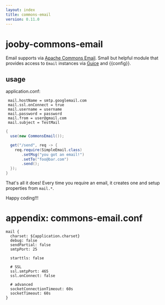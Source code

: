 ```yaml
---
layout: index
title: commons-email
version: 0.11.0
---
```


# jooby-commons-email

Email supports via [Apache Commons Email](https://commons.apache.org/proper/commons-email). Small but helpful module that provides access to ```Email``` instances via [Guice](https://github.com/google/guice) and {{config}}.

## usage

application.conf:

```properties
 mail.hostName = smtp.googlemail.com
 mail.ssl.onConnect = true
 mail.username = username
 mail.password = password
 mail.from = user@gmail.com
 mail.subject = TestMail
```

```java
{
  use(new CommonsEmail());

  get("/send", req -> {
    req.require(SimpleEmail.class)
       .setMsg("you got an email!")
       .setTo("foo@bar.com")
       .send();
  });
}
```

That's all it does! Every time you require an email, it creates one and setup properties from ```mail.*```.

Happy coding!!!

# appendix: commons-email.conf

```properties
mail {
  charset: ${application.charset}
  debug: false
  sendPartial: false
  smtpPort: 25

  starttls: false

  # SSL
  ssl.smtpPort: 465
  ssl.onConnect: false

  # advanced
  socketConnectionTimeout: 60s
  socketTimeout: 60s
}

```
